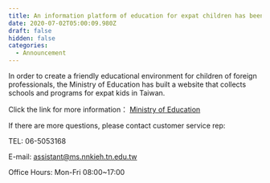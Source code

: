```yaml
---
title: An information platform of education for expat children has been set up
date: 2020-07-02T05:00:09.980Z
draft: false
hidden: false
categories:
  - Announcement
---
```

In order to create a friendly educational environment for children of foreign professionals, the Ministry of Education has built a website that collects schools and programs for expat kids in Taiwan.

Click the link for more information： [Ministry of Education](https://www.ibst.org.tw/US/home)

If there are more questions, please contact customer service rep:

TEL: 06-5053168

E-mail: assistant@ms.nnkieh.tn.edu.tw

Office Hours: Mon-Fri 08:00~17:00
